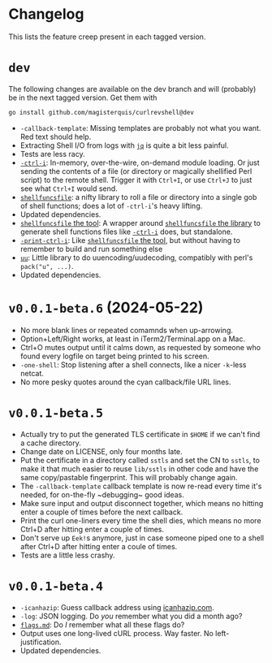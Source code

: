 Changelog
=========
This lists the feature creep present in each tagged version.

`dev`
=====
The following changes are available on the dev branch and will (probably) be
in the next tagged version.  Get them with
```sh
go install github.com/magisterquis/curlrevshell@dev
```
- `-callback-template`: Missing templates are probably not what you want.  Red
  text should help.
- Extracting Shell I/O from logs with [`jq`](https://jqlang.github.io/jq/) is
  quite a bit less painful.
- Tests are less racy.
- [`-ctrl-i`](./flags.md#-ctrl-i): In-memory, over-the-wire, on-demand module
  loading.  Or just sending the contents of a file (or directory or magically
  shellified Perl script) to the remote shell.  Trigger it with `Ctrl+I`, or
  use `Ctrl+J` to just see what `Ctrl+I` would send.
- [`shellfuncsfile`](../lib/shellfuncsfile): a nifty library to roll a
  file or directory into a single gob of shell functions; does a lot of
  `-ctrl-i`'s heavy lifting.
- Updated dependencies.
- [`shellfuncsfile` the tool](../lib/shellfuncsfile/cmd/shellfuncsfile): A
  wrapper around [`shellfuncsfile` the library](../lib/shellfuncsfile) to
  generate shell functions files like [`-ctrl-i`](./flags.md#-ctrl-i) does, but
  standalone.
- [`-print-ctrl-i`](./flags.md#-print-ctrl-i): Like [`shellfuncsfile`
  the tool](../lib/shellfuncsfile/cmd/shellfuncsfile), but
  without having to remember to build and run something else
- [`uu`](../lib/uu): Little library to do uuencoding/uudecoding, compatibly
  with perl's `pack("u", ...)`.
- Updated dependencies.

`v0.0.1-beta.6` (2024-05-22)
============================
- No more blank lines or repeated comamnds when up-arrowing.
- Option+Left/Right works, at least in iTerm2/Terminal.app on a Mac.
- Ctrl+O mutes output until it calms down, as requested by someone who found
  every logfile on target being printed to his screen.
- `-one-shell`: Stop listening after a shell connects, like a nicer `-k`-less
  netcat.
- No more pesky quotes around the cyan callback/file URL lines.


`v0.0.1-beta.5`
===============
- Actually try to put the generated TLS certificate in `$HOME` if we can't find
  a cache directory.
- Change date on LICENSE, only four months late.
- Put the certificate in a directory called `sstls` and set the CN to `sstls`,
  to make it that much easier to reuse `lib/sstls` in other code and have the
  same copy/pastable fingerprint.  This will probably change again.
- The `-callback-template` callback template is now re-read every time it's
  needed, for on-the-fly ~debugging~ good ideas.
- Make sure input and output disconnect together, which means no hitting enter
  a couple of times before the next callback.
- Print the curl one-liners every time the shell dies, which means no more
  Ctrl+D after hitting enter a couple of times.
- Don't serve up `Eek!`s anymore, just in case someone piped one to a shell
  after Ctrl+D after hitting enter a coule of times.
- Tests are a little less crashy.


`v0.0.1-beta.4`
===============
- `-icanhazip`: Guess callback address using [icanhazip.com](https://icanhazip.com).
- `-log`: JSON logging.  Do _you_ remember what you did a month ago?
- [`flags.md`](./flags.md): Do _I_ remember what all these flags do?
- Output uses one long-lived cURL process.  Way faster.  No left-justification.
- Updated dependencies.
